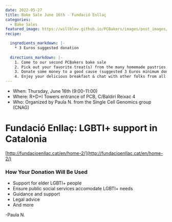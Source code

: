 ```yaml
---
date: 2022-05-27
title: Bake Sale June 16th - Fundació Enllaç
categories:
  - Bake Sales
featured_image: https://willblev.github.io/PCBakers/images/post_images/2022_June_PCBakers.png 
recipe:

  ingredients_markdown: |-
    * 3 Euros suggested donation
  
  directions_markdown: |-
    1. Come to our second PCBakers bake sale
    2. Pick out your favorite treat(s) from the many homemade pastries that are available
    3. Donate some money to a good cause (suggested 3 Euros minimum donation per portion)
    4. Enjoy your delicious breakfast & chat with other folks from all around the PCB
---
```

- When: Thursday, June 16th (9:00-11:00)
- Where: R+D+I Towers entrance of PCB, C/Baldiri Reixac 4
- Who: Organized by Paula N. from the Single Cell Genomics group (CNAG)

# Fundació Enllaç: LGBTI+ support in Catalonia
[http://fundacioenllac.cat/en/home-2/](http://fundacioenllac.cat/en/home-2/)

### How Your Donation Will Be Used
- Support for elder LGBTI+ people
- Ensure public social services accomodate LGBTI+ needs
- Guidance and support
- Legal advice
- And more

-Paula N.
